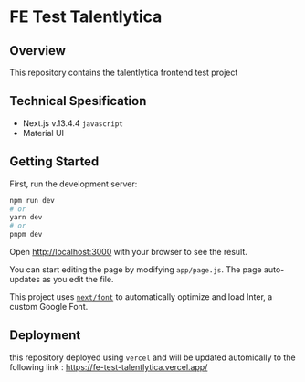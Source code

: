 # FE Test Talentlytica

## Overview
This repository contains the talentlytica frontend test project

## Technical Spesification
- Next.js v.13.4.4 `javascript`
- Material UI


## Getting Started

First, run the development server:

```bash
npm run dev
# or
yarn dev
# or
pnpm dev
```

Open [http://localhost:3000](http://localhost:3000) with your browser to see the result.

You can start editing the page by modifying `app/page.js`. The page auto-updates as you edit the file.

This project uses [`next/font`](https://nextjs.org/docs/basic-features/font-optimization) to automatically optimize and load Inter, a custom Google Font.

## Deployment
this repository deployed using `vercel` and will be updated automically to the following link :
https://fe-test-talentlytica.vercel.app/